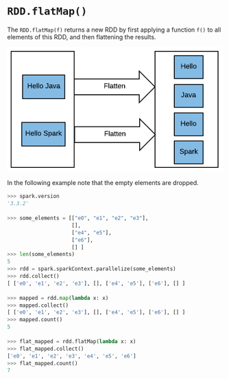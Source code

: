 # `RDD.flatMap()`

The `RDD.flatMap(f)` returns a new RDD by first applying 
a function `f()` to all elements of this RDD, and then 
flattening the results.


![](./spark-flatmap.png)


In the following example note that the empty elements are 
dropped. 



~~~python
>>> spark.version
'3.3.2'

>>> some_elements = [["e0", "e1", "e2", "e3"], 
                     [], 
                     ["e4", "e5"], 
                     ["e6"], 
                     [] ]
>>> len(some_elements)
5
>>> rdd = spark.sparkContext.parallelize(some_elements)
>>> rdd.collect()
[ ['e0', 'e1', 'e2', 'e3'], [], ['e4', 'e5'], ['e6'], [] ]

>>> mapped = rdd.map(lambda x: x)
>>> mapped.collect()
[ ['e0', 'e1', 'e2', 'e3'], [], ['e4', 'e5'], ['e6'], [] ]
>>> mapped.count()
5

>>> flat_mapped = rdd.flatMap(lambda x: x)
>>> flat_mapped.collect()
['e0', 'e1', 'e2', 'e3', 'e4', 'e5', 'e6']
>>> flat_mapped.count()
7
~~~